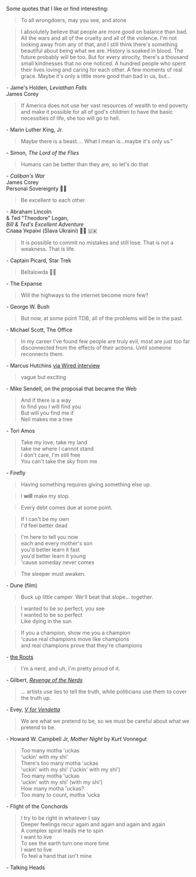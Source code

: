 Some quotes that I like or find interesting:

<blockquote>To all wrongdoers, may you see, and atone</blockquote>

<blockquote>I absolutely believe that people are more good on balance than bad.  All the wars and all of the cruelty and all of the violence.  I'm not looking away from any of that, and I still think there's something beautiful about being what we are.  History is soaked in blood.  The future probably will be too.  But for every atrocity, there's a thousand small kindnesses that no one noticed.  A hundred people who spent their lives loving and caring for each other.  A few moments of real grace.  Maybe it's only a little more good than bad in us, but…</blockquote>
<div class="attribution">- Jame's Holden, <i>Leviathan Falls</i><br />James Corey</div>

<blockquote>If America does not use her vast resources of wealth to end poverty and make it possible for all of god's children to have the basic necessities of life, she too will go to hell.</blockquote>
<div class="attribution">- Marin Luther King, Jr.</div>

<blockquote>Maybe there is a beast.…  What I mean is…maybe it's only us."</blockquote>
<div class="attribution">- Simon, <i>The Lord of the Flies</i></div>

<blockquote>Humans can be better than they are, so let's do that</blockquote>
<div class="attribution">- <i>Caliban's War</i><br />James Corey</div>

<div>Personal Sovereignty ✊🏻</div>

<blockquote>Be excellent to each other</blockquote>
<div class="attribution">- Abraham Lincoln<br /> &amp; Ted "Theodore" Logan,<br /> <i>Bill &amp; Ted's Excellent Adventure</i></div>

<div>Слава Україні (Slava Ukraini) ✊🏻 🇺🇦</div>

<blockquote>It is possible to commit no mistakes and still lose.  That is not a weakness.  That is life.</blockquote>
<div class="attribution">- Captain Picard, Star Trek</div>

<blockquote>Beltalowda ✊🏻</blockquote>
<div class="attribution">- The Expanse</div>

<blockquote>Will the highways to the internet become more few?</blockquote>
<div class="attribution">- George W. Bush</div>

<blockquote>But now, at some point TDB, all of the problems will be in the past.</blockquote>
<div class="attribution">- Michael Scott, The Office</div>

<blockquote>In my career I've found few people are truly evil, most are just too far disconnected from the effects of their actions. Until someone reconnects them.</blockquote>
<div class="attribution">- Marcus Hutchins <a href="https://www.wired.com/story/confessions-marcus-hutchins-hacker-who-saved-the-internet/">via Wired interview</a></div>

<blockquote>vague but exciting</blockquote>
<div class="attribution">- Mike Sendell, on the proposal that became the Web</div>

<blockquote>And if there is a way<br />
to find you I will find you<br />
But will you find me if<br />
Neil makes me a tree</blockquote>
<div class="attribution">- Tori Amos</div>

<blockquote>Take my love, take my land<br />
take me where I cannot stand<br />
I don't care, I'm still free<br />
You can't take the sky from me
</blockquote>
<div class="attribution">- Firefly</div>

<blockquote>Having something requires giving something else up.</blockquote>

<blockquote>I <strong>will</strong> make my stop.</blockquote>

<blockquote>Every debt comes due at some point.</blockquote>

<blockquote>If I can't be my own<br />I'd feel better dead</blockquote>

<blockquote>I'm here to tell you now<br />
each and every mother's son<br />
you'd better learn it fast<br />
you'd better learn it young<br />
'cause someday never comes</blockquote>

<blockquote>The sleeper must awaken.</blockquote>
<div class="attribution">- Dune (film)</div>

<!--better off dead-->
<blockquote>Buck up little camper.  We'll beat that slope… together.</blockquote>

<!--cranberries-->
<blockquote>
	I wanted to be so perfect, you see
	<br />I wanted to be so perfect
	<br />Like dying in the sun
</blockquote>

<blockquote>If you a champion, show me you a champion<br />
'cause real champions move like champions<br />
and real champions prove that they're champions</blockquote>
<div class="attribution">- <a href="https://www.youtube.com/watch?v=86g7YD1AiQ8">the Roots</a></div>

<blockquote>I'm a nerd, and uh, I'm pretty proud of it.</blockquote>
<div class="attribution">- Gilbert, <a href="https://www.imdb.com/title/tt0088000/"><i>Revenge of the Nerds</i></a></div>

<blockquote>… artists use lies to tell the truth, while politicians use them to cover the truth up.</blockquote>
<div class="attribution">- Evey, <a href="https://www.imdb.com/title/tt0434409/"><i>V for Vendetta</i></a></div>

<blockquote>We are what we pretend to be, so we must be careful about what we pretend to be.</blockquote>
<div class="attribution">- Howard W. Campbell Jr, <i>Mother Night</i> by Kurt Vonnegut</div>

<blockquote>Too many motha 'uckas<br />
'uckin' with my shi'<br />
There's too many motha 'uckas<br />
'uckin' with my shi' ('uckin' with my shi')<br />
Too many motha 'uckas<br />
'uckin' with my shi' (with my shi')<br />
How many motha 'uckas?<br />
Too many to count, motha 'ucka
</blockquote>
<div class="attribution">- Flight of the Conchords</div>

<blockquote>I try to be right in whatever I say<br />
Deeper feelings recur again and again and again and again<br />
A complex spiral leads me to spin<br />
I want to live<br />
To see the earth turn one more time<br />
I want to live<br />
To feel a hand that isn't mine
</blockquote>
<div class="attribution">- Talking Heads</div>
